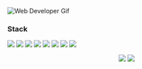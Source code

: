 <div>
     <img src="https://media.giphy.com/media/Er3QVX48nt5ok/giphy.gif" alt="Web Developer Gif" />
    <h3>Stack</h3>
         
[![](https://img.shields.io/badge/HTML5-E34F26.svg?style=for-the-badge&logo=HTML5&logoColor=white)](https://developer.mozilla.org/en-US/docs/Web/Guide/HTML/HTML5)
[![](https://img.shields.io/badge/CSS3-1572B6.svg?style=for-the-badge&logo=CSS3&logoColor=white)](https://developer.mozilla.org/en-US/docs/Web/CSS)
[![](https://img.shields.io/badge/Tailwind%20CSS-06B6D4.svg?style=for-the-badge&logo=Tailwind-CSS&logoColor=white)](https://tailwindcss.com/)
[![](https://img.shields.io/badge/JavaScript-F7DF1E.svg?style=for-the-badge&logo=JavaScript&logoColor=black)](https://developer.mozilla.org/en-US/docs/Web/JavaScript)
[![](https://img.shields.io/badge/React-61DAFB.svg?style=for-the-badge&logo=React&logoColor=black)](https://reactjs.org/)
[![](https://img.shields.io/badge/Astro-FF5D01.svg?style=for-the-badge&logo=Astro&logoColor=white)](https://astro.build/)
[![](https://img.shields.io/badge/C++-00599C.svg?style=for-the-badge&logo=c%2B%2B&logoColor=white)](https://www.cplusplus.com/)
[![](https://img.shields.io/badge/Python-3776AB.svg?style=for-the-badge&logo=python&logoColor=yellow&labelColor=1F4C80)](https://www.python.org/)

</div>
    <div style="float: right; width: 50%; padding-left: 1%;">
        <img src="http://github-profile-summary-cards.vercel.app/api/cards/repos-per-language?username=jhonarciniegas&theme=city_lights&exclude=CSS,ShaderLab" />
        <img src="http://github-profile-summary-cards.vercel.app/api/cards/most-commit-language?username=jhonarciniegas&theme=city_lights&exclude=CSS,ShaderLab" />
    </div>
</div>
